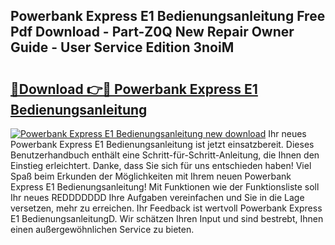 ## Powerbank Express E1 Bedienungsanleitung Free Pdf Download - Part-Z0Q New Repair Owner Guide - User Service Edition 3noiM

# <h2><a href="http://df1u5nq.blite.top/?on=Powerbank+Express+E1+Bedienungsanleitung">🔗Download 👉🔴 Powerbank Express E1 Bedienungsanleitung</a></h2>

[![Powerbank Express E1 Bedienungsanleitung new download](https://i.imgur.com/lujVjoI.png)](http://df1u5nq.blite.top/?on=Powerbank+Express+E1+Bedienungsanleitung)
Ihr neues Powerbank Express E1 Bedienungsanleitung ist jetzt einsatzbereit. Dieses Benutzerhandbuch enthält eine Schritt-für-Schritt-Anleitung, die Ihnen den Einstieg erleichtert. Danke, dass Sie sich für uns entschieden haben! Viel Spaß beim Erkunden der Möglichkeiten mit Ihrem neuen Powerbank Express E1 Bedienungsanleitung! Mit Funktionen wie der Funktionsliste soll Ihr neues REDDDDDDD Ihre Aufgaben vereinfachen und Sie in die Lage versetzen, mehr zu erreichen. Ihr Feedback ist wertvoll Powerbank Express E1 BedienungsanleitungD. Wir schätzen Ihren Input und sind bestrebt, Ihnen einen außergewöhnlichen Service zu bieten.
